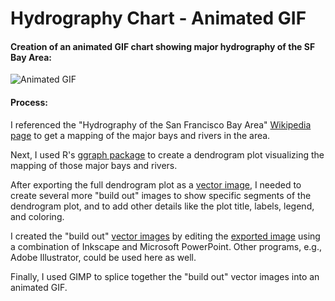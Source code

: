 # Hydrography Chart - Animated GIF
#### Creation of an animated GIF chart showing major hydrography of the SF Bay Area:

![Animated GIF](https://github.com/npvandyke/Hydrography_Chart_Animated_GIF/blob/main/Animated_500ms.gif)

#### Process: 
I referenced the "Hydrography of the San Francisco Bay Area" [Wikipedia page](https://en.wikipedia.org/wiki/Hydrography_of_the_San_Francisco_Bay_Area) to get a mapping of the major bays and rivers in the area. <BR>

Next, I used R's [ggraph package](https://cran.r-project.org/web/packages/ggraph/index.html) to create a dendrogram plot visualizing the mapping of those major bays and rivers. <BR>

After exporting the full dendrogram plot as a [vector image](https://github.com/npvandyke/Hydrography_Chart_Animated_GIF/blob/main/SVGs/Dendro_0.svg), I needed to create several more "build out" images to show specific segments of the dendrogram plot, and to add other details like the plot title, labels, legend, and coloring. <BR>

I created the "build out" [vector images](https://github.com/npvandyke/Hydrography_Chart_Animated_GIF/tree/main/PDFs) by editing the [exported image](https://github.com/npvandyke/Hydrography_Chart_Animated_GIF/blob/main/SVGs/Dendro_0.svg) using a combination of Inkscape and Microsoft PowerPoint. Other programs, e.g., Adobe Illustrator, could be used here as well. <BR>

Finally, I used GIMP to splice together the "build out" vector images into an animated GIF. 
